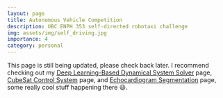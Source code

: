 ```yaml
---
layout: page
title: Autonomous Vehicle Competition
description: UBC ENPH 353 self-directed robotaxi challenge
img: assets/img/self_driving.jpg
importance: 4
category: personal
---
```


This page is still being updated, please check back later. I recommend checking out my [Deep Learning-Based Dynamical System Solver](../4_project) page, [CubeSat Control System](../2_project) page, and [Echocardiogram Segmentation](../7_project) page, some really cool stuff happening there 😃.
